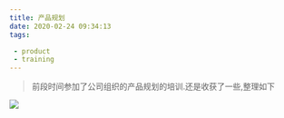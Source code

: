 ```yaml
---
title: 产品规划
date: 2020-02-24 09:34:13
tags:

 - product
 - training
---
```


>前段时间参加了公司组织的产品规划的培训.还是收获了一些,整理如下

![](https://chengchaosite.oss-cn-hangzhou.aliyuncs.com/resource-container/image/product-planning.png?x-oss-process=image/resize,p_50)
